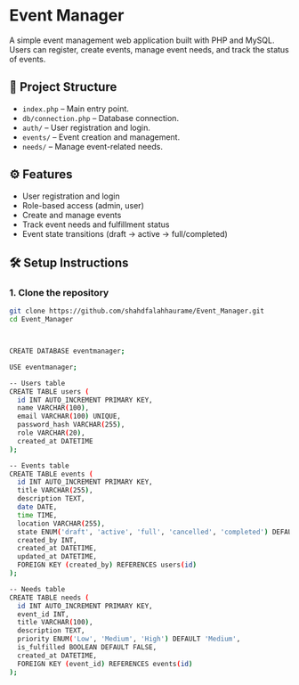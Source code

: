 # Event Manager

A simple event management web application built with PHP and MySQL. Users can register, create events, manage event needs, and track the status of events.

## 📁 Project Structure

- `index.php` – Main entry point.
- `db/connection.php` – Database connection.
- `auth/` – User registration and login.
- `events/` – Event creation and management.
- `needs/` – Manage event-related needs.

## ⚙️ Features

- User registration and login
- Role-based access (admin, user)
- Create and manage events
- Track event needs and fulfillment status
- Event state transitions (draft → active → full/completed)

## 🛠️ Setup Instructions

### 1. Clone the repository

```bash
git clone https://github.com/shahdfalahhaurame/Event_Manager.git
cd Event_Manager



CREATE DATABASE eventmanager;

USE eventmanager;

-- Users table
CREATE TABLE users (
  id INT AUTO_INCREMENT PRIMARY KEY,
  name VARCHAR(100),
  email VARCHAR(100) UNIQUE,
  password_hash VARCHAR(255),
  role VARCHAR(20),
  created_at DATETIME
);

-- Events table
CREATE TABLE events (
  id INT AUTO_INCREMENT PRIMARY KEY,
  title VARCHAR(255),
  description TEXT,
  date DATE,
  time TIME,
  location VARCHAR(255),
  state ENUM('draft', 'active', 'full', 'cancelled', 'completed') DEFAULT 'draft',
  created_by INT,
  created_at DATETIME,
  updated_at DATETIME,
  FOREIGN KEY (created_by) REFERENCES users(id)
);

-- Needs table
CREATE TABLE needs (
  id INT AUTO_INCREMENT PRIMARY KEY,
  event_id INT,
  title VARCHAR(100),
  description TEXT,
  priority ENUM('Low', 'Medium', 'High') DEFAULT 'Medium',
  is_fulfilled BOOLEAN DEFAULT FALSE,
  created_at DATETIME,
  FOREIGN KEY (event_id) REFERENCES events(id)
);
